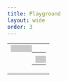 ```yaml
---
title: Playground
layout: wide
order: 3
---
```

<style>
.row, .post, .post-content {
   height: 100%;
}

table {
  width: 100%;
  height: 100%;
}

table td {
   width: 50%;
   vertical-align: top;
}

#editor-wrapper, .console {
   outline: none;
   border: none;
   padding: 0.5rem;
   background: rgba(0,0,0,0.2);
   width: 100%;
   height: 100%;
   resize: none;
   font-family: monospace;
   font-size: 0.8rem;
   line-height: 1.4;
   white-space: pre;
}

#editor-wrapper {
   position: relative;
}

#editor {
   position: absolute;
   top: 0;
   right: 0;
   bottom: 0;
   left: 0;
   background: unset;
}

.ace_gutter {
   background: rgba(255,255,255,0.05) !important;
}

.ace_tag-open, .ace_tag-close, .ace_end-tag-open {
   color: var(--text-color) !important;
}

.ace_tag-name {
   color: #5a9cd8 !important;
}

.ace_attribute-name {
   color: #9fdcfe !important;
}

.ace_attribute-equals {
   color: #d4d4d4 !important;
}

.ace_attribute-value {
   color: #cd9177 !important;
}

.console {
   overflow: scroll;
}

.post x3d-canvas {
   width: 100%;
   height: 100%;
   aspect-ratio: unset;
}
</style>

<table>
   <tr>
      <td>
         <div id="editor-wrapper"><div id="editor"></div></div>
      </td>
      <td>
         <table>
            <tr>
               <td><x3d-canvas splashScreen="false"></x3d-canvas></td>
            </tr>
            <tr>
               <td><div class="console"></div></td>
            </tr>
         </table>
      </td>
   </tr>
</table>

<pre style="display:none">
<script>
(function ()
{
   function output (log)
   {
      return function ()
      {
         log .apply (this, arguments);

         const
            text    = Array .prototype .slice .call (arguments) .join ("") + "\n",
            element = $("<span></span>") .text (text);

         $(".console") .append (element);
         element [0] .scrollIntoView (false);
      }
   }

   console .log     = output (console .log);
   console .info    = output (console .info);
   console .warning = output (console .warning);
   console .error   = output (console .error);
   console .debug   = output (console .debug);
})();
</script>

<script src="https://create3000.github.io/code/x_ite/latest/x_ite.js"></script>
<script src="https://cdnjs.cloudflare.com/ajax/libs/ace/1.13.1/ace.min.js"></script>

<script>
ace .config .set ("basePath", "https://cdnjs.cloudflare.com/ajax/libs/ace/1.13.1/");

const editor = ace .edit ("editor");

editor .setTheme ("ace/theme/monokai");
editor .session .setOptions ({ tabSize: 2, useSoftTabs: true });
editor .session .setMode ("ace/mode/xml");

editor .getSession () .on ("change", function ()
{
   const url = "data:," + editor .getSession () .getValue ();

   X3D .getBrowser () .loadURL (new X3D .MFString (url)) .catch (Function .prototype);
});

const box = `<X3D profile='Full' version='4.0'>
   <Scene>
      <Shape>
         <Appearance>
            <Material diffuseColor='0 0.5 1'></Material>
         </Appearance>
         <Box></Box>
      </Shape>
   </Scene>
</X3D>
`;

editor .setValue (box .replace (/ {3}/, "  "), -1);
editor .getSession () .setUndoManager (new ace .UndoManager ());
</script>
</pre>
